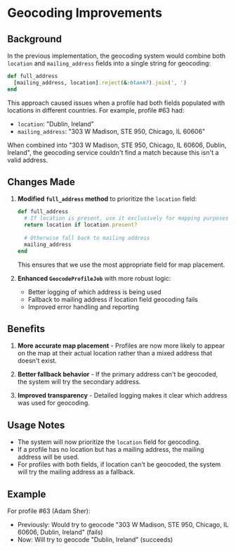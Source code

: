 # Geocoding Improvements

## Background

In the previous implementation, the geocoding system would combine both `location` and `mailing_address` fields into a single string for geocoding:

```ruby
def full_address
  [mailing_address, location].reject(&:blank?).join(', ')
end
```

This approach caused issues when a profile had both fields populated with locations in different countries. For example, profile #63 had:
- `location`: "Dublin, Ireland"
- `mailing_address`: "303 W Madison, STE 950, Chicago, IL 60606"

When combined into "303 W Madison, STE 950, Chicago, IL 60606, Dublin, Ireland", the geocoding service couldn't find a match because this isn't a valid address.

## Changes Made

1. **Modified `full_address` method** to prioritize the `location` field:
   ```ruby
   def full_address
     # If location is present, use it exclusively for mapping purposes
     return location if location.present?
     
     # Otherwise fall back to mailing address
     mailing_address
   end
   ```
   
   This ensures that we use the most appropriate field for map placement.

2. **Enhanced `GeocodeProfileJob`** with more robust logic:
   - Better logging of which address is being used
   - Fallback to mailing address if location field geocoding fails
   - Improved error handling and reporting

## Benefits

1. **More accurate map placement** - Profiles are now more likely to appear on the map at their actual location rather than a mixed address that doesn't exist.

2. **Better fallback behavior** - If the primary address can't be geocoded, the system will try the secondary address.

3. **Improved transparency** - Detailed logging makes it clear which address was used for geocoding.

## Usage Notes

- The system will now prioritize the `location` field for geocoding.
- If a profile has no location but has a mailing address, the mailing address will be used.
- For profiles with both fields, if location can't be geocoded, the system will try the mailing address as a fallback.

## Example

For profile #63 (Adam Sher):
- Previously: Would try to geocode "303 W Madison, STE 950, Chicago, IL 60606, Dublin, Ireland" (fails)
- Now: Will try to geocode "Dublin, Ireland" (succeeds)